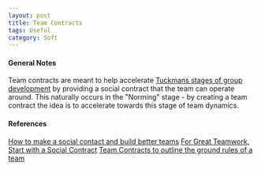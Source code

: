 ```yaml
---
layout: post
title: Team Contracts
tags: Useful
category: Soft
---
```


#### General Notes ####

Team contracts are meant to help accelerate [Tuckmans stages of group development](http://softskills.markpearl.co.za/Tuckmans-Model/) by providing a social contract that the team can operate around.
This naturally occurs in the "Norming" stage - by creating a team contract the idea is to accelerate towards this stage of team dynamics.

#### References ####

[How to make a social contact and build better teams](http://agileforeveryone.com/2013/08/12/how-to-make-a-social-contract-and-build-better-teams/)
[For Great Teamwork, Start with a Social Contract](http://blogs.hbr.org/2012/04/to-ensure-great-teamwork-start/)
[Team Contracts to outline the ground rules of a team](http://www.managementstudyguide.com/team-contracts.htm)
